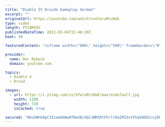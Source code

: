 ```yaml
---
title: "Diablo IV Druide Gameplay German"
excerpt: ""
originalUrl: https://youtube.com/watch?v=GfwraRtzWaE
type: video
length: PT18M10S
publishedDateTime: 2021-03-04T15:48:20Z
heat: 50

featuredContent: "<iframe width=\"800\" height=\"500\" frameborder=\"0\" src=\"https://www.youtube.com/embed/GfwraRtzWaE\" allow=\"accelerometer; autoplay; encrypted-media; gyroscope; picture-in-picture\" allowfullscreen></iframe>"

provider:
  name: Der Ryback
  domain: youtube.com

topics:
  - Diablo 4
  - Druid

images:
  - url: https://i.ytimg.com/vi/GfwraRtzWaE/maxresdefault.jpg
    width: 1280
    height: 720
    isCached: true

secured: "Hbu5Whk8pC3Zzamk6WwH7DwSB/GQiJWM1RtFhrltOa2PG3xYX5qV8GD2/ujDkIRrUD0mIHdJjrLGq8waAbug0Sn/hNE4i7atIdLxqlCOz/T+0jAWc3MiNWYs+byTGyJ/lPYyKyZS8jlw3FHlxTkHM0KEZ4Htdz9UdZcoO4bx7026ScnfvKcgII4waHADXFAKr0MKt6PuYL11Djdz5nih05cKGs9Tn49/rPI+0LoRR41k3CZAAfomcRr9qCwLUv/HBeqKUotUXYivoNCO8n+gbqYh3UwlOMLF1Fg4JR7/tioB4MpYIJCkHzLNBY33Kdk6hA86viDspbVKMlzOWBbsTpnebB86dFv6WH6O7yyxFFLNIfp732pqrM0RKmlGaPUKd2LOlnBNw5ioHLgAkXBWCTFqLZFpKyMpYfKlFCX6e30=;BfAgPJmFd1mn1OUEOeeVgA=="
---
```


